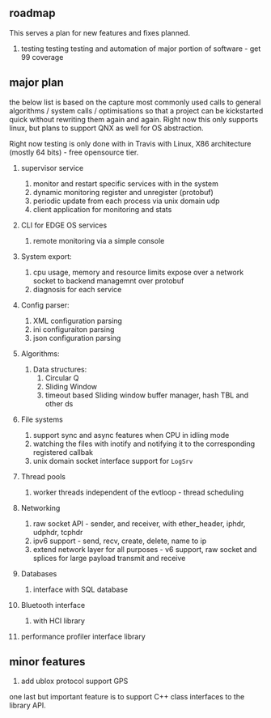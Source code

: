 ## roadmap

This serves a plan for new features and fixes planned.

1. testing testing testing and automation of major portion of software - get 99 coverage

## major plan

the below list is based on the capture most commonly used calls to general algorithms / system calls / optimisations so that a project can be kickstarted quick without rewriting them again and again. Right now this only supports linux, but plans to support QNX as well for OS abstraction.

Right now testing is only done with in Travis with Linux, X86 architecture (mostly 64 bits) - free opensource tier.

1. supervisor service
    1. monitor and restart specific services with in the system
    2. dynamic monitoring register and unregister (protobuf)
    3. periodic update from each process via unix domain udp
    4. client application for monitoring and stats

2. CLI for EDGE OS services
    1. remote monitoring via a simple console

3. System export:
    1. cpu usage, memory and resource limits expose over a network socket to backend managemnt over protobuf
    2. diagnosis for each service

4. Config parser:
    1. XML configuration parsing
    2. ini configuraiton parsing
    3. json configuration parsing

5. Algorithms:
    1. Data structures:
        1. Circular Q
        2. Sliding Window
        3. timeout based Sliding window buffer manager, hash TBL and other ds

6. File systems
    1. support sync and async features when CPU in idling mode
    2. watching the files with inotify and notifying it to the corresponding registered callbak
    3. unix domain socket interface support for `LogSrv`

7. Thread pools
    1. worker threads independent of the evtloop - thread scheduling

8. Networking
    1. raw socket API - sender, and receiver, with ether_header, iphdr, udphdr, tcphdr
    2. ipv6 support - send, recv, create, delete, name to ip
    3. extend network layer for all purposes - v6 support, raw socket and splices for large payload transmit and receive

9. Databases
    1. interface with SQL database

10. Bluetooth interface
    1. with HCI library

11. performance profiler interface library

## minor features

1. add ublox protocol support GPS

one last but important feature is to support C++ class interfaces to the library API.

